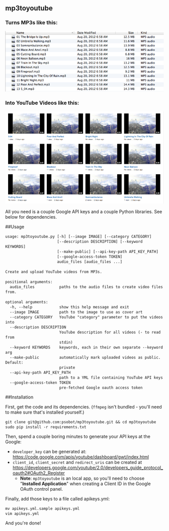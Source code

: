 ## mp3toyoutube
### Turns MP3s like this:

![MP3s on my hard drive](./readme_before.png)

### Into YouTube Videos like this:

![Videos on the YouTubes!](./readme_after.png)

All you need is a couple Google API keys and a couple Python libraries. See below for dependencies.

##Usage

    usage: mp3toyoutube.py [-h] [--image IMAGE] [--category CATEGORY]
                           [--description DESCRIPTION] [--keyword KEYWORDS]
                           [--make-public] [--api-key-path API_KEY_PATH]
                           [--google-access-token TOKEN]
                           audio_files [audio_files ...]
    
    Create and upload YouTube videos from MP3s.
    
    positional arguments:
      audio_files           paths to the audio files to create video files from.
    
    optional arguments:
      -h, --help            show this help message and exit
      --image IMAGE         path to the image to use as cover art
      --category CATEGORY   YouTube "category" parameter to put the videos into
      --description DESCRIPTION
                            YouTube description for all videos (- to read from
                            stdin)
      --keyword KEYWORDS    keywords, each in their own separate --keyword arg
      --make-public         automatically mark uploaded videos as public. Default:
                            private
      --api-key-path API_KEY_PATH
                            path to a YML file containing YouTube API keys
      --google-access-token TOKEN
                            pre-fetched Google oauth access token
                            
##Installation

First, get the code and its dependencies. (`ffmpeg` isn't bundled - you'll need to make sure that's installed yourself.)

    git clone git@github.com:psobot/mp3toyoutube.git && cd mp3toyoutube
    sudo pip install -r requirements.txt
    
Then, spend a couple boring minutes to generate your API keys at the Google:

 - `developer_key` can be generated at: https://code.google.com/apis/youtube/dashboard/gwt/index.html
 - `client_id`, `client_secret` and `redirect_uris` can be created at https://developers.google.com/youtube/2.0/developers_guide_protocol_oauth2#OAuth2_Register
   - **Note**: `mp3toyoutube` is an local app, so you'll need to choose "**Installed Application**" when creating a Client ID in the Google OAuth control panel.


Finally, add those keys to a file called apikeys.yml:
    
    mv apikeys.yml.sample apikeys.yml
    vim apikeys.yml
    
And you're done!